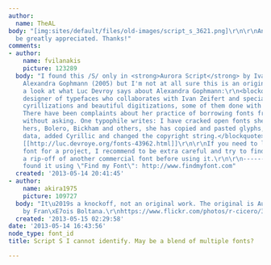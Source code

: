 ```yaml
---
author:
  name: TheAL
body: "[img:sites/default/files/old-images/script_s_3621.png]\r\n\r\nAny help would
  be greatly appreciated. Thanks!"
comments:
- author:
    name: fvilanakis
    picture: 123289
  body: "I found this /S/ only in <strong>Aurora Script</strong> by Ivan Zeifert &
    Alexandra Gophmann (2005) but I'm not at all sure this is an original work.\r\n\r\nTake
    a look at what Luc Devroy says about Alexandra Gophmann:\r\n<blockquote>Russian
    designer of typefaces who collaborates with Ivan Zeifert and specializes in revivals,
    cyrillizations and beautiful digitizations, some of them done with Anatole Gophmann.
    There have been complaints about her practice of borrowing fonts from type designers
    without asking. One typophile writes: I have cracked open fonts she claims as
    hers, Bolero, Bickham and others, she has copied and pasted glyphs, copyright
    data, added Cyrillic and changed the copyright string.</blockquote>\r\nMore info:
    [[http://luc.devroye.org/fonts-43962.html]]\r\n\r\nIf you need to license the
    font for a project, I recommend to be extra careful and try to find if this is
    a rip-off of another commercial font before using it.\r\n\r\n------------------\r\nI
    found it using \"Find my Font\": http://www.findmyfont.com"
  created: '2013-05-14 20:41:45'
- author:
    name: akira1975
    picture: 109727
  body: "It\u2019s a knockoff, not an original work. The original is Aurore designed
    by Fran\xE7ois Boltana.\r\nhttps://www.flickr.com/photos/r-cicero/3819564599/in/photostream\r\nhttp://luc.devroye.org/fonts-24836.html"
  created: '2013-05-15 02:29:58'
date: '2013-05-14 16:43:56'
node_type: font_id
title: Script S I cannot identify. May be a blend of multiple fonts?

---
```


